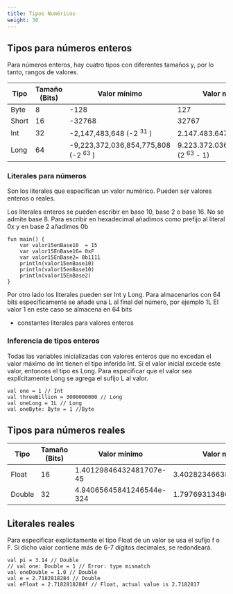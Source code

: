 ```yaml
---
title: Tipos Numéricos
weight: 30
---
```


## Tipos para números enteros
Para números enteros, hay cuatro tipos con diferentes tamaños y, por lo tanto, rangos de valores.

| Tipo | Tamaño (Bits)| Valor mínimo | Valor máximo|
| -- | -- | -- | -- |
| Byte | 8| -128 | 127 |
| Short | 16| -32768 | 32767 |
| Int | 32| -2,147,483,648 (-2 <sup>31</sup> ) | 2.147.483.647 (2<sup>31</sup> - 1) |
| Long | 64 | -9,223,372,036,854,775,808 (-2 <sup>63</sup> ) | 9.223.372.036.854.775.807 (2 <sup>63</sup> - 1) |

### Literales para números
Son los literales que especifican un valor numérico. Pueden ser valores enteros o reales. 

Los literales enteros se pueden escribir en base 10, base 2 o base 16. No se admite base 8. Para escribir en hexadecimal añadimos como prefijo al literal 0x y en base 2 añadimos 0b
```
fun main() {
    var valor15enBase10  = 15
    var valor15EnBase16= 0xF
    var valor15EnBase2= 0b1111
    println(valor15enBase10)
    println(valor15enBase10)
    println(valor15EnBase2)
}
```
Por otro lado los literales pueden ser Int y Long. Para almacenarlos con 64 bits específicamente se añade una L al final del número, por ejemplo
1L
El valor 1 en este caso se almacena en 64 bits

- constantes literales para valores enteros
### Inferencia de tipos enteros
Todas las variables inicializadas con valores enteros que no excedan el valor máximo de Int tienen el tipo inferido Int. Si el valor inicial excede este valor, entonces el tipo es Long. Para especificar que el valor sea explícitamente Long se  agrega el sufijo L al valor.
```
val one = 1 // Int
val threeBillion = 3000000000 // Long
val oneLong = 1L // Long
val oneByte: Byte = 1 //Byte
```

## Tipos para números reales

| Tipo | Tamaño (Bits)| Valor mínimo | Valor máximo|
| -- | -- | -- | -- |
| Float | 16| 1.40129846432481707e-45 | 3.40282346638528860e+38 |
| Double | 32 | 4.94065645841246544e-324 | 1.79769313486231570e+308 |

## Literales reales
Para especificar explícitamente el tipo  Float de un valor se usa el sufijo f o F. Si dicho valor contiene más de 6-7 dígitos decimales, se redondeará.
```
val pi = 3.14 // Double
// val one: Double = 1 // Error: type mismatch
val oneDouble = 1.0 // Double
val e = 2.7182818284 // Double
val eFloat = 2.7182818284f // Float, actual value is 2.7182817
```

